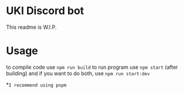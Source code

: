 # UKI Discord bot

This readme is W.I.P.

# Usage

to compile code use `npm run build`
to run program use `npm start` (after building)
and if you want to do both, use `npm run start:dev`

\*`I recommend using pnpm`
